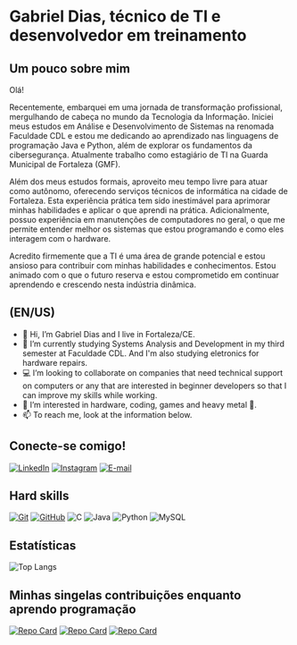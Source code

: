 <!---
Dias9K/Dias9K is a ✨ special ✨ repository because its `README.md` (this file) appears on your GitHub profile.
You can click the Preview link to take a look at your changes.
--->

# Gabriel Dias, técnico de TI e desenvolvedor em treinamento
## Um pouco sobre mim
Olá!

Recentemente, embarquei em uma jornada de transformação profissional, mergulhando de cabeça no mundo da Tecnologia da Informação. Iniciei meus estudos em Análise e Desenvolvimento de Sistemas na renomada Faculdade CDL e estou me dedicando ao aprendizado nas linguagens de programação Java e Python, além de explorar os fundamentos da cibersegurança. Atualmente trabalho como estagiário de TI na Guarda Municipal de Fortaleza (GMF).

Além dos meus estudos formais, aproveito meu tempo livre para atuar como autônomo, oferecendo serviços técnicos de informática na cidade de Fortaleza. Esta experiência prática tem sido inestimável para aprimorar minhas habilidades e aplicar o que aprendi na prática. Adicionalmente, possuo experiência em manutenções de computadores no geral, o que me permite entender melhor os sistemas que estou programando e como eles interagem com o hardware.

Acredito firmemente que a TI é uma área de grande potencial e estou ansioso para contribuir com minhas habilidades e conhecimentos. Estou animado com o que o futuro reserva e estou comprometido em continuar aprendendo e crescendo nesta indústria dinâmica.
## (EN/US)
- 👋 Hi, I’m Gabriel Dias and I live in Fortaleza/CE.
- 🌱 I’m currently studying Systems Analysis and Development in my third semester at Faculdade CDL. And I'm also studying eletronics for hardware repairs.
- 💻 I’m looking to collaborate on companies that need technical support on computers or any that are interested in beginner developers so that I can improve my skills while working.
- 👀 I’m interested in hardware, coding, games and heavy metal 🤘.
- 📫 To reach me, look at the information below.

## Conecte-se comigo!
[![LinkedIn](https://img.shields.io/badge/LinkedIn-000?style=for-the-badge&logo=linkedin&logoColor=0E76A8)](https://www.linkedin.com/in/gabreldias/)
[![Instagram](https://img.shields.io/badge/Instagram-000?style=for-the-badge&logo=instagram)](https://www.instagram.com/__dias._/)
[![E-mail](https://img.shields.io/badge/-Email-000?style=for-the-badge&logo=microsoft-outlook&logoColor=007BFF)](mailto:gabrielmdais557@gmail.com)

## Hard skills
[![Git](https://img.shields.io/badge/Git-000?style=for-the-badge&logo=git&logoColor=E94D5F)](https://git-scm.com/doc) 
[![GitHub](https://img.shields.io/badge/GitHub-000?style=for-the-badge&logo=github&logoColor=30A3DC)](https://docs.github.com/)
![C](https://img.shields.io/badge/C-000?style=for-the-badge&logo=c)
![Java](https://img.shields.io/badge/Java-000?style=for-the-badge&logo=java)
![Python](https://img.shields.io/static/v1?style=for-the-badge&message=Python&color=3776AB&logo=Python&logoColor=FFFFFF&label=)
![MySQL](https://img.shields.io/static/v1?style=for-the-badge&message=MySQL&color=4479A1&logo=MySQL&logoColor=FFFFFF&label=)

## Estatísticas
![Top Langs](https://github-readme-stats-git-masterrstaa-rickstaa.vercel.app/api/top-langs/?username=Dias9K&bg_color=000&border_color=30A3DC&title_color=E94D5F&text_color=FFF)

## Minhas singelas contribuições enquanto aprendo programação
[![Repo Card](https://github-readme-stats.vercel.app/api/pin/?username=Dias9K&repo=dio-trilha-java-basico&bg_color=000&border_color=30A3DC&show_icons=true&icon_color=30A3DC&title_color=E94D5F&text_color=FFF)](https://github.com/Dias9K/dio-trilha-java-basico)
[![Repo Card](https://github-readme-stats.vercel.app/api/pin/?username=Dias9K&repo=ExerciciosC&bg_color=000&border_color=30A3DC&show_icons=true&icon_color=30A3DC&title_color=E94D5F&text_color=FFF)](https://github.com/Dias9K/exercicios1e2)
[![Repo Card](https://github-readme-stats.vercel.app/api/pin/?username=Dias9K&repo=SQL_Guanabara&bg_color=000&border_color=30A3DC&show_icons=true&icon_color=30A3DC&title_color=E94D5F&text_color=FFF)](https://github.com/Dias9K/SQL_Guanabara)

